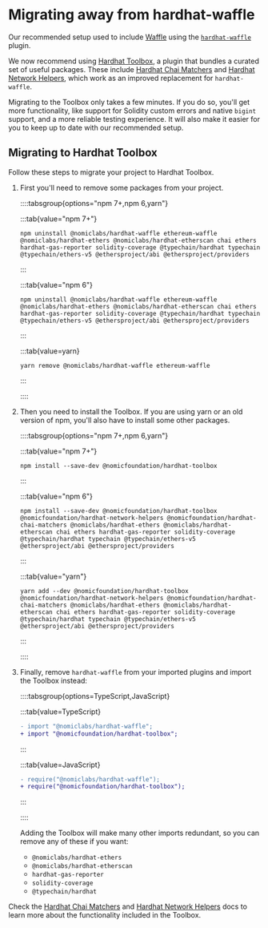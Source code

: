 # Migrating away from hardhat-waffle

Our recommended setup used to include [Waffle] using the [`hardhat-waffle`] plugin.

We now recommend using [Hardhat Toolbox], a plugin that bundles a curated set of useful packages. These include [Hardhat Chai Matchers] and [Hardhat Network Helpers], which work as an improved replacement for `hardhat-waffle`.

Migrating to the Toolbox only takes a few minutes. If you do so, you'll get more functionality, like support for Solidity custom errors and native `bigint` support, and a more reliable testing experience. It will also make it easier for you to keep up to date with our recommended setup.

## Migrating to Hardhat Toolbox

Follow these steps to migrate your project to Hardhat Toolbox.

1. First you'll need to remove some packages from your project.

    ::::tabsgroup{options="npm 7+,npm 6,yarn"}

    :::tab{value="npm 7+"}

    ```
    npm uninstall @nomiclabs/hardhat-waffle ethereum-waffle @nomiclabs/hardhat-ethers @nomiclabs/hardhat-etherscan chai ethers hardhat-gas-reporter solidity-coverage @typechain/hardhat typechain @typechain/ethers-v5 @ethersproject/abi @ethersproject/providers
    ```

    :::

    :::tab{value="npm 6"}

    ```
    npm uninstall @nomiclabs/hardhat-waffle ethereum-waffle @nomiclabs/hardhat-ethers @nomiclabs/hardhat-etherscan chai ethers hardhat-gas-reporter solidity-coverage @typechain/hardhat typechain @typechain/ethers-v5 @ethersproject/abi @ethersproject/providers
    ```

    :::

    :::tab{value=yarn}

    ```
    yarn remove @nomiclabs/hardhat-waffle ethereum-waffle
    ```

    :::

    ::::

2. Then you need to install the Toolbox. If you are using yarn or an old version of npm, you'll also have to install some other packages.

    ::::tabsgroup{options="npm 7+,npm 6,yarn"}

    :::tab{value="npm 7+"}

    ```
    npm install --save-dev @nomicfoundation/hardhat-toolbox
    ```

    :::

    :::tab{value="npm 6"}

    ```
    npm install --save-dev @nomicfoundation/hardhat-toolbox @nomicfoundation/hardhat-network-helpers @nomicfoundation/hardhat-chai-matchers @nomiclabs/hardhat-ethers @nomiclabs/hardhat-etherscan chai ethers hardhat-gas-reporter solidity-coverage @typechain/hardhat typechain @typechain/ethers-v5 @ethersproject/abi @ethersproject/providers
    ```

    :::

    :::tab{value="yarn"}

    ```
    yarn add --dev @nomicfoundation/hardhat-toolbox @nomicfoundation/hardhat-network-helpers @nomicfoundation/hardhat-chai-matchers @nomiclabs/hardhat-ethers @nomiclabs/hardhat-etherscan chai ethers hardhat-gas-reporter solidity-coverage @typechain/hardhat typechain @typechain/ethers-v5 @ethersproject/abi @ethersproject/providers
    ```

    :::

    ::::

3. Finally, remove `hardhat-waffle` from your imported plugins and import the Toolbox instead:

    ::::tabsgroup{options=TypeScript,JavaScript}

    :::tab{value=TypeScript}

    ```diff
    - import "@nomiclabs/hardhat-waffle";
    + import "@nomicfoundation/hardhat-toolbox";
    ```

    :::

    :::tab{value=JavaScript}

    ```diff
    - require("@nomiclabs/hardhat-waffle");
    + require("@nomicfoundation/hardhat-toolbox");
    ```

    :::

    ::::

    Adding the Toolbox will make many other imports redundant, so you can remove any of these if you want:

    - `@nomiclabs/hardhat-ethers`
    - `@nomiclabs/hardhat-etherscan`
    - `hardhat-gas-reporter`
    - `solidity-coverage`
    - `@typechain/hardhat`

Check the [Hardhat Chai Matchers] and [Hardhat Network Helpers] docs to learn more about the functionality included in the Toolbox.

[waffle]: https://getwaffle.io
[`hardhat-waffle`]: ../../plugins/nomiclabs-hardhat-waffle
[hardhat chai matchers]: /hardhat-chai-matchers
[hardhat network helpers]: /hardhat-network-helpers
[hardhat toolbox]: /hardhat-runner/plugins/nomicfoundation-hardhat-toolbox
